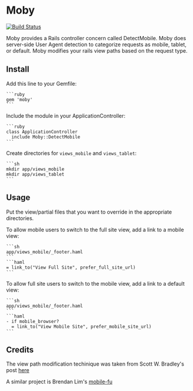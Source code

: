 # Moby

[![Build Status](https://api.travis-ci.org/neighborland/moby.png)](https://travis-ci.org/neighborland/moby)

Moby provides a Rails controller concern called DetectMobile.
Moby does server-side User Agent detection to categorize requests as mobile, tablet, or default.
Moby modifies your rails view paths based on the request type.

## Install

Add this line to your Gemfile:

    ```ruby
    gem 'moby'
    ```

Include the module in your ApplicationController:

    ```ruby
    class ApplicationController
      include Moby::DetectMobile
    ```

Create directories for `views_mobile` and `views_tablet`:

    ```sh
    mkdir app/views_mobile
    mkdir app/views_tablet
    ```

## Usage

Put the view/partial files that you want to override in the appropriate directories.

To allow mobile users to switch to the full site view, add a link to a mobile view:

    ```sh
    app/views_mobile/_footer.haml
    ```
    ```haml
    = link_to("View Full Site", prefer_full_site_url)
    ```

To allow full site users to switch to the mobile view, add a link to a default view:

    ```sh
    app/views_mobile/_footer.haml
    ```
    ```haml
    - if mobile_browser?
      = link_to("View Mobile Site", prefer_mobile_site_url)
    ```


## Credits

The view path modification techinique was taken from Scott W. Bradley's post
[here](http://scottwb.com/blog/2012/02/23/a-better-way-to-add-mobile-pages-to-a-rails-site/)

A similar project is Brendan Lim's [mobile-fu](https://github.com/brendanlim/mobile-fu)

